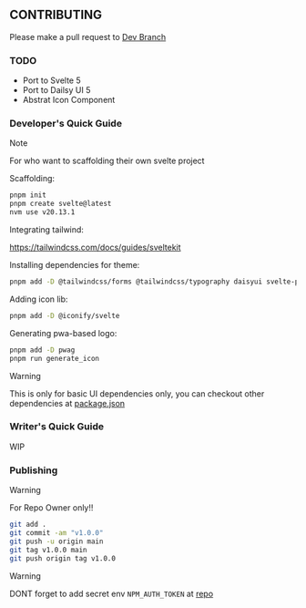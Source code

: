 ## CONTRIBUTING

Please make a pull request to [Dev Branch](https://github.com/Ratimon/redprint-wizard/tree/dev)

### TODO

- Port to Svelte 5
- Port to Dailsy UI 5
- Abstrat Icon Component

### Developer's Quick Guide

>[!NOTE]
> For who want to scaffolding their own svelte project

Scaffolding:

```bash
pnpm init
pnpm create svelte@latest
nvm use v20.13.1
```

Integrating tailwind:

https://tailwindcss.com/docs/guides/sveltekit

Installing dependencies for theme:

```bash
pnpm add -D @tailwindcss/forms @tailwindcss/typography daisyui svelte-preprocess postcss-load-config
```

Adding icon lib:

```bash
pnpm add -D @iconify/svelte
```

Generating pwa-based logo:
```bash
pnpm add -D pwag
pnpm run generate_icon
```

>[!WARNING]
> This is only for basic UI dependencies only, you can checkout other dependencies at [package.json](./package.json)

### Writer's Quick Guide

WIP

### Publishing

>[!WARNING]
> For Repo Owner only!!

```bash
git add .
git commit -am "v1.0.0"
git push -u origin main
git tag v1.0.0 main
git push origin tag v1.0.0
```

>[!WARNING]
> DONT forget to add secret env `NPM_AUTH_TOKEN` at [repo](https://github.com/Ratimon/redprint-wizard/settings/secrets/actions)